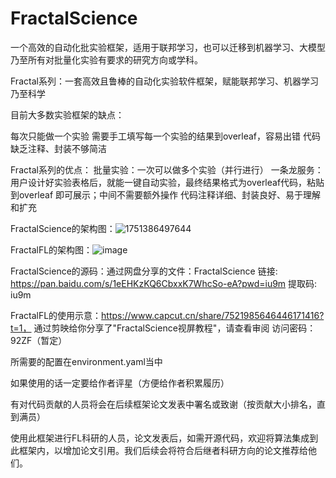 # FractalScience
一个高效的自动化批实验框架，适用于联邦学习，也可以迁移到机器学习、大模型乃至所有对批量化实验有要求的研究方向或学科。

Fractal系列：一套高效且鲁棒的自动化实验软件框架，赋能联邦学习、机器学习乃至科学

目前大多数实验框架的缺点：

每次只能做一个实验
需要手工填写每一个实验的结果到overleaf，容易出错
代码缺乏注释、封装不够简洁

Fractal系列的优点：
批量实验：一次可以做多个实验（并行进行）
一条龙服务：用户设计好实验表格后，就能一键自动实验，最终结果格式为overleaf代码，粘贴到overleaf 即可展示；中间不需要额外操作
代码注释详细、封装良好、易于理解和扩充

FractalScience的架构图：![1751386497644](https://github.com/user-attachments/assets/cd4c39e0-7089-41f1-acaa-85205eb2b3f7)

FractalFL的架构图：![image](https://github.com/user-attachments/assets/b5d2e870-e53b-405a-8197-27286b8afa23)

FractalScience的源码：通过网盘分享的文件：FractalScience
链接: https://pan.baidu.com/s/1eEHKzKQ6CbxxK7WhcSo-eA?pwd=iu9m 提取码: iu9m 

FractalFL的使用示意：https://www.capcut.cn/share/7521985646446171416?t=1， 通过剪映给你分享了"FractalScience视屏教程"，请查看审阅
    访问密码：92ZF（暂定）

所需要的配置在environment.yaml当中

如果使用的话一定要给作者评星（方便给作者积累履历）

有对代码贡献的人员将会在后续框架论文发表中署名或致谢（按贡献大小排名，直到满员）

使用此框架进行FL科研的人员，论文发表后，如需开源代码，欢迎将算法集成到此框架内，以增加论文引用。我们后续会将符合后继者科研方向的论文推荐给他们。


